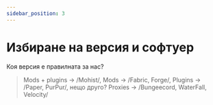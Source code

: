```yaml
---
sidebar_position: 3
---
```


#  Избиране на версия и софтуер


Коя версия е правилната за нас?

> Mods + plugins -> /Mohist/, Mods -> /Fabric, Forge/, Plugins -> /Paper, PurPur/, нещо друго? Proxies -> /Bungeecord, WaterFall, Velocity/

